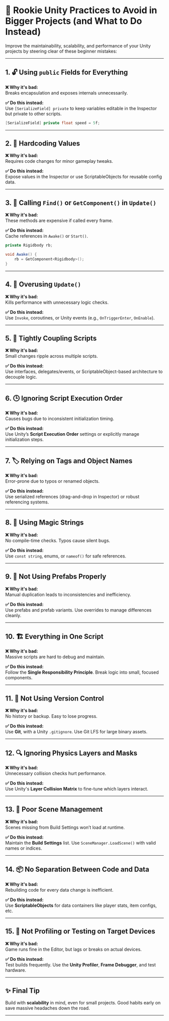 
# 🧠 Rookie Unity Practices to Avoid in Bigger Projects (and What to Do Instead)

Improve the maintainability, scalability, and performance of your Unity projects by steering clear of these beginner mistakes:

---

## 1. 🔓 Using `public` Fields for Everything

**❌ Why it's bad:**  
Breaks encapsulation and exposes internals unnecessarily.

**✅ Do this instead:**  
Use `[SerializeField] private` to keep variables editable in the Inspector but private to other scripts.

```csharp
[SerializeField] private float speed = 5f;
```

---

## 2. 🧮 Hardcoding Values

**❌ Why it's bad:**  
Requires code changes for minor gameplay tweaks.

**✅ Do this instead:**  
Expose values in the Inspector or use ScriptableObjects for reusable config data.

---

## 3. 🐌 Calling `Find()` or `GetComponent()` in `Update()`

**❌ Why it's bad:**  
These methods are expensive if called every frame.

**✅ Do this instead:**  
Cache references in `Awake()` or `Start()`.

```csharp
private Rigidbody rb;

void Awake() {
    rb = GetComponent<Rigidbody>();
}
```

---

## 4. 🔁 Overusing `Update()`

**❌ Why it's bad:**  
Kills performance with unnecessary logic checks.

**✅ Do this instead:**  
Use `Invoke`, coroutines, or Unity events (e.g., `OnTriggerEnter`, `OnEnable`).

---

## 5. 🔗 Tightly Coupling Scripts

**❌ Why it's bad:**  
Small changes ripple across multiple scripts.

**✅ Do this instead:**  
Use interfaces, delegates/events, or ScriptableObject-based architecture to decouple logic.

---

## 6. 🕒 Ignoring Script Execution Order

**❌ Why it's bad:**  
Causes bugs due to inconsistent initialization timing.

**✅ Do this instead:**  
Use Unity’s **Script Execution Order** settings or explicitly manage initialization steps.

---

## 7. 🏷️ Relying on Tags and Object Names

**❌ Why it's bad:**  
Error-prone due to typos or renamed objects.

**✅ Do this instead:**  
Use serialized references (drag-and-drop in Inspector) or robust referencing systems.

---

## 8. 📜 Using Magic Strings

**❌ Why it's bad:**  
No compile-time checks. Typos cause silent bugs.

**✅ Do this instead:**  
Use `const string`, enums, or `nameof()` for safe references.

---

## 9. 🧩 Not Using Prefabs Properly

**❌ Why it's bad:**  
Manual duplication leads to inconsistencies and inefficiency.

**✅ Do this instead:**  
Use prefabs and prefab variants. Use overrides to manage differences cleanly.

---

## 10. 🏗️ Everything in One Script

**❌ Why it's bad:**  
Massive scripts are hard to debug and maintain.

**✅ Do this instead:**  
Follow the **Single Responsibility Principle**. Break logic into small, focused components.

---

## 11. 🧾 Not Using Version Control

**❌ Why it's bad:**  
No history or backup. Easy to lose progress.

**✅ Do this instead:**  
Use **Git**, with a Unity `.gitignore`. Use Git LFS for large binary assets.

---

## 12. 🔍 Ignoring Physics Layers and Masks

**❌ Why it's bad:**  
Unnecessary collision checks hurt performance.

**✅ Do this instead:**  
Use Unity's **Layer Collision Matrix** to fine-tune which layers interact.

---

## 13. 📂 Poor Scene Management

**❌ Why it's bad:**  
Scenes missing from Build Settings won’t load at runtime.

**✅ Do this instead:**  
Maintain the **Build Settings** list. Use `SceneManager.LoadScene()` with valid names or indices.

---

## 14. 📦 No Separation Between Code and Data

**❌ Why it's bad:**  
Rebuilding code for every data change is inefficient.

**✅ Do this instead:**  
Use **ScriptableObjects** for data containers like player stats, item configs, etc.

---

## 15. 🧪 Not Profiling or Testing on Target Devices

**❌ Why it's bad:**  
Game runs fine in the Editor, but lags or breaks on actual devices.

**✅ Do this instead:**  
Test builds frequently. Use the **Unity Profiler**, **Frame Debugger**, and test hardware.

---

## ✨ Final Tip

Build with **scalability** in mind, even for small projects. Good habits early on save massive headaches down the road.

---
